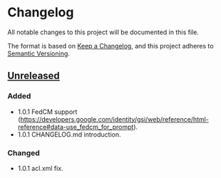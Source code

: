 # Changelog

All notable changes to this project will be documented in this file.

The format is based on [Keep a Changelog](https://keepachangelog.com/en/1.1.0/),
and this project adheres to [Semantic Versioning](https://semver.org/spec/v2.0.0.html).

## [Unreleased]

### Added

- 1.0.1 FedCM support (https://developers.google.com/identity/gsi/web/reference/html-reference#data-use_fedcm_for_prompt).
- 1.0.1 CHANGELOG.md introduction.

### Changed
- 1.0.1 acl.xml fix.

[unreleased]: https://github.com/collabpl/magento2-module-google-one-tap/compare/1.0.0...HEAD
[1.0.0]: https://github.com/collabpl/magento2-module-google-one-tap/releases/tag/1.0.0
